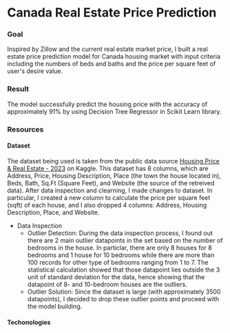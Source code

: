 # Canada Real Estate Price Prediction

### Goal
Inspired by Zillow and the current real estate market price, I built a real estate price prediction model for Canada housing market with input criteria including the numbers of beds and baths and the price per square feet of user's desire value.

### Result
The model successfully predict the housing price with the accuracy of approximately 91% by using Decision Tree Regressor in Scikit Learn library. 

### Resources
#### Dataset
The dataset being used is taken from the public data source [Housing Price & Real Estate - 2023](https://www.kaggle.com/datasets/reenapinto/housing-price-and-real-estate-2023) on Kaggle. This dataset has 8 columns, which are Address, Price, Housing Description, Place (the town the house located in), Beds, Bath, Sq.Ft (Square Feet), and Website (the source of the retreived data). After data inspection and clearning, I made changes to dataset. In particular, I created a new column to calculate the price per square feet (sqft) of each house, and I also dropped 4 columns: Address, Housing Description, Place, and Website. 
* Data Inspection
  * Outlier Detection:
  During the data inspection process, I found out there are 2 main outlier datapoints in the set based on the number of bedrooms in the house. In particlar, there are only 8 houses for 8 bedrooms and 1 house for 10 bedrooms while there are more than 100 records for other type of bedrooms ranging from 1 to 7. The statistical calculation showed that those datapoint lies outside the 3 unit of standard deviation for the data, hence showing that the datapoint of 8- and 10-bedroom houses are the outliers.
  * Outlier Solution:
  Since the dataset is large (with approximately 3500 datapoints), I decided to drop these outlier points and proceed with the model building.

#### Techonologies
